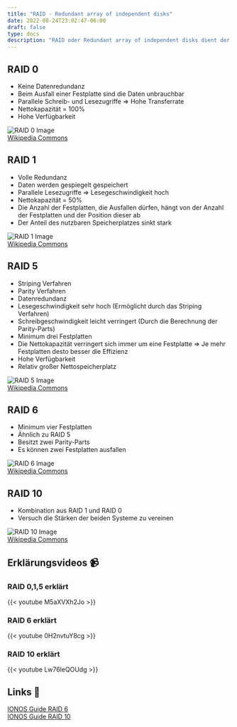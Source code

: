 ```yaml
---
title: "RAID - Redundant array of independent disks"
date: 2022-08-24T23:02:47-06:00
draft: false
type: docs
description: "RAID oder Redundant array of independent disks dient der Ausfallsicherheit und / oder der Performance von Speichern."
---
```


## RAID 0

- Keine Datenredundanz
- Beim Ausfall einer Festplatte sind die Daten unbrauchbar
- Parallele Schreib- und Lesezugriffe => Hohe Transferrate
- Nettokapazität = 100%
- Hohe Verfügbarkeit

![RAID 0 Image](./RAID_0.svg)  
[Wikipedia Commons](https://commons.wikimedia.org/wiki/File:RAID_0.svg)

## RAID 1

- Volle Redundanz
- Daten werden gespiegelt gespeichert
- Parallele Lesezugriffe => Lesegeschwindigkeit hoch
- Nettokapazität = 50%
- Die Anzahl der Festplatten, die Ausfallen dürfen, hängt von der Anzahl der Festplatten und der Position dieser ab
- Der Anteil des nutzbaren Speicherplatzes sinkt stark

![RAID 1 Image](./RAID_1.svg)  
[Wikipedia Commons](https://commons.wikimedia.org/wiki/File:RAID_1.svg)

## RAID 5

- Striping Verfahren
- Parity Verfahren
- Datenredundanz
- Lesegeschwindigkeit sehr hoch (Ermöglicht durch das Striping Verfahren)
- Schreibgeschwindigkeit leicht verringert (Durch die Berechnung der Parity-Parts)
- Minimum drei Festplatten
- Die Nettokapazität verringert sich immer um eine Festplatte => Je mehr Festplatten desto besser die Effizienz
- Hohe Verfügbarkeit
- Relativ großer Nettospeicherplatz

![RAID 5 Image](./RAID_5.svg)  
[Wikipedia Commons](https://commons.wikimedia.org/wiki/File:RAID_5.svg)

## RAID 6

- Minimum vier Festplatten
- Ähnlich zu RAID 5
- Besitzt zwei Parity-Parts
- Es können zwei Festplatten ausfallen

![RAID 6 Image](./RAID_6.svg)  
[Wikipedia Commons](https://commons.wikimedia.org/wiki/File:RAID_6.svg)

## RAID 10

- Kombination aus RAID 1 und RAID 0
- Versuch die Stärken der beiden Systeme zu vereinen

![RAID 10 Image](./RAID_10.svg)  
[Wikipedia Commons](https://commons.wikimedia.org/wiki/File:RAID_10.svg)

## Erklärungsvideos 📹

### RAID 0,1,5 erklärt

{{< youtube M5aXVXh2Jo >}}

### RAID 6 erklärt

{{< youtube 0H2nvtuY8cg >}}

### RAID 10 erklärt

{{< youtube Lw76leQOUdg >}}

## Links 🔗

[IONOS Guide RAID 6](https://www.ionos.de/digitalguide/server/sicherheit/raid-6/)  
[IONOS Guide RAID 10](https://www.ionos.de/digitalguide/server/sicherheit/raid-10/)
